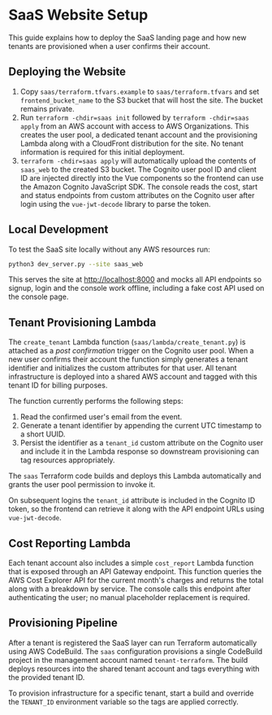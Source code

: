 # SaaS Website Setup

This guide explains how to deploy the SaaS landing page and how new tenants are
provisioned when a user confirms their account.

## Deploying the Website

1. Copy `saas/terraform.tfvars.example` to `saas/terraform.tfvars` and set
   `frontend_bucket_name` to the S3 bucket that will host the site. The bucket
   remains private.
2. Run `terraform -chdir=saas init` followed by `terraform -chdir=saas apply` from
   an AWS account with access to AWS Organizations. This creates the user pool,
   a dedicated tenant account and the provisioning Lambda along with a CloudFront
   distribution for the site. No tenant information is required for this initial
   deployment.
3. `terraform -chdir=saas apply` will automatically upload the contents of
   `saas_web` to the created S3 bucket. The Cognito user pool ID and client ID
   are injected directly into the Vue components so the frontend can use the
   Amazon Cognito JavaScript SDK. The console reads the cost, start and status endpoints from
   custom attributes on the Cognito user after login using the
   `vue-jwt-decode` library to parse the token.

## Local Development

To test the SaaS site locally without any AWS resources run:

```bash
python3 dev_server.py --site saas_web
```

This serves the site at <http://localhost:8000> and mocks all API endpoints so
signup, login and the console work offline, including a fake cost API used on
the console page.

## Tenant Provisioning Lambda

The `create_tenant` Lambda function (`saas/lambda/create_tenant.py`) is attached
as a *post confirmation* trigger on the Cognito user pool. When a new user
confirms their account the function simply generates a tenant identifier and
initializes the custom attributes for that user. All tenant infrastructure is
deployed into a shared AWS account and tagged with this tenant ID for billing
purposes.

The function currently performs the following steps:

1. Read the confirmed user's email from the event.
2. Generate a tenant identifier by appending the current UTC timestamp to a
   short UUID.
3. Persist the identifier as a `tenant_id` custom attribute on the Cognito user
   and include it in the Lambda response so downstream provisioning can tag
  resources appropriately.

The `saas` Terraform code builds and deploys this Lambda automatically and
grants the user pool permission to invoke it.

On subsequent logins the `tenant_id` attribute is included in the Cognito ID
token, so the frontend can retrieve it along with the API endpoint URLs using
`vue-jwt-decode`.

## Cost Reporting Lambda

Each tenant account also includes a simple `cost_report` Lambda function that is
exposed through an API Gateway endpoint. This function queries the AWS Cost
Explorer API for the current month's charges and returns the total along with a
breakdown by service. The console calls this endpoint after authenticating the
user; no manual placeholder replacement is required.

## Provisioning Pipeline

After a tenant is registered the SaaS layer can run Terraform automatically using AWS CodeBuild. The `saas` configuration provisions a single CodeBuild project in the management account named `tenant-terraform`. The build deploys resources into the shared tenant account and tags everything with the provided tenant ID.

To provision infrastructure for a specific tenant, start a build and override the `TENANT_ID` environment variable so the tags are applied correctly.
